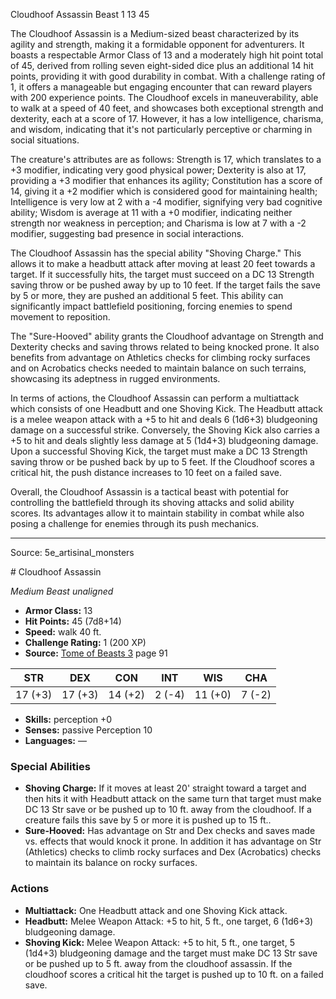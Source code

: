 <MonsterName/>Cloudhoof Assassin</MonsterName>
<CreatureType/>Beast</CreatureType>
<CR/>1</CR>
<AC/>13</AC>
<HP/>45</HP>
<summary>The Cloudhoof Assassin is a Medium-sized beast characterized by its agility and strength, making it a formidable opponent for adventurers. It boasts a respectable Armor Class of 13 and a moderately high hit point total of 45, derived from rolling seven eight-sided dice plus an additional 14 hit points, providing it with good durability in combat. With a challenge rating of 1, it offers a manageable but engaging encounter that can reward players with 200 experience points. The Cloudhoof excels in maneuverability, able to walk at a speed of 40 feet, and showcases both exceptional strength and dexterity, each at a score of 17. However, it has a low intelligence, charisma, and wisdom, indicating that it's not particularly perceptive or charming in social situations.</summary>

<detail>

The creature's attributes are as follows: Strength is 17, which translates to a +3 modifier, indicating very good physical power; Dexterity is also at 17, providing a +3 modifier that enhances its agility; Constitution has a score of 14, giving it a +2 modifier which is considered good for maintaining health; Intelligence is very low at 2 with a -4 modifier, signifying very bad cognitive ability; Wisdom is average at 11 with a +0 modifier, indicating neither strength nor weakness in perception; and Charisma is low at 7 with a -2 modifier, suggesting bad presence in social interactions. 

The Cloudhoof Assassin has the special ability "Shoving Charge." This allows it to make a headbutt attack after moving at least 20 feet towards a target. If it successfully hits, the target must succeed on a DC 13 Strength saving throw or be pushed away by up to 10 feet. If the target fails the save by 5 or more, they are pushed an additional 5 feet. This ability can significantly impact battlefield positioning, forcing enemies to spend movement to reposition. 

The "Sure-Hooved" ability grants the Cloudhoof advantage on Strength and Dexterity checks and saving throws related to being knocked prone. It also benefits from advantage on Athletics checks for climbing rocky surfaces and on Acrobatics checks needed to maintain balance on such terrains, showcasing its adeptness in rugged environments.

In terms of actions, the Cloudhoof Assassin can perform a multiattack which consists of one Headbutt and one Shoving Kick. The Headbutt attack is a melee weapon attack with a +5 to hit and deals 6 (1d6+3) bludgeoning damage on a successful strike. Conversely, the Shoving Kick also carries a +5 to hit and deals slightly less damage at 5 (1d4+3) bludgeoning damage. Upon a successful Shoving Kick, the target must make a DC 13 Strength saving throw or be pushed back by up to 5 feet. If the Cloudhoof scores a critical hit, the push distance increases to 10 feet on a failed save. 

Overall, the Cloudhoof Assassin is a tactical beast with potential for controlling the battlefield through its shoving attacks and solid ability scores. Its advantages allow it to maintain stability in combat while also posing a challenge for enemies through its push mechanics.</detail>



---

Source: 5e_artisinal_monsters

<statblock>
# Cloudhoof Assassin

*Medium* *Beast* *unaligned*

- **Armor Class:** 13
- **Hit Points:** 45 (7d8+14)
- **Speed:** walk 40 ft.
- **Challenge Rating:** 1 (200 XP)
- **Source:** [Tome of Beasts 3](https://koboldpress.com/kpstore/product/tome-of-beasts-3-for-5th-edition/) page 91

| STR | DEX | CON | INT | WIS | CHA |
| --- | --- | --- | --- | --- | --- |
| 17 (+3) | 17 (+3) | 14 (+2) | 2 (-4) | 11 (+0) | 7 (-2) |

- **Skills:** perception +0
- **Senses:** passive Perception 10
- **Languages:** —

### Special Abilities

- **Shoving Charge:** If it moves at least 20' straight toward a target and then hits it with Headbutt attack on the same turn that target must make DC 13 Str save or be pushed up to 10 ft. away from the cloudhoof. If a creature fails this save by 5 or more it is pushed up to 15 ft..
- **Sure-Hooved:** Has advantage on Str and Dex checks and saves made vs. effects that would knock it prone. In addition it has advantage on Str (Athletics) checks to climb rocky surfaces and Dex (Acrobatics) checks to maintain its balance on rocky surfaces.

### Actions

- **Multiattack:** One Headbutt attack and one Shoving Kick attack.
- **Headbutt:** Melee Weapon Attack: +5 to hit, 5 ft., one target, 6 (1d6+3) bludgeoning damage.
- **Shoving Kick:** Melee Weapon Attack: +5 to hit, 5 ft., one target, 5 (1d4+3) bludgeoning damage and the target must make DC 13 Str save or be pushed up to 5 ft. away from the cloudhoof assassin. If the cloudhoof scores a critical hit the target is pushed up to 10 ft. on a failed save.


</statblock>


